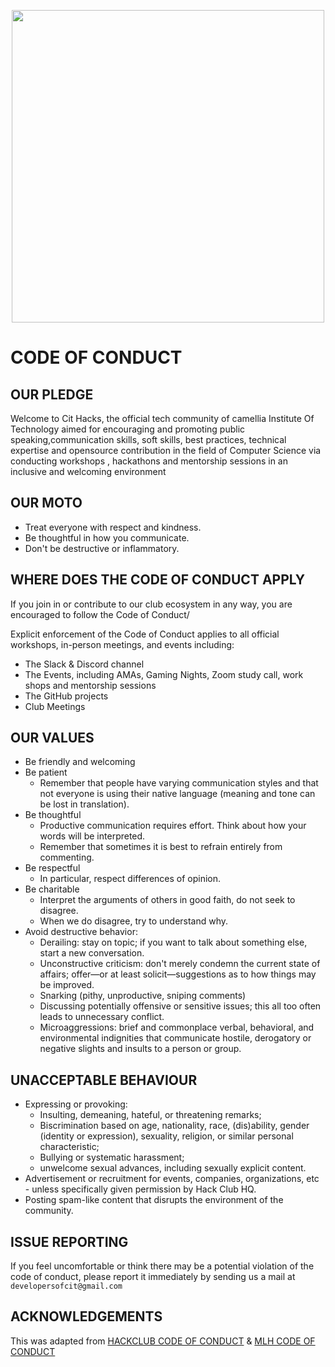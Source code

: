 <p align="center">
 <img src="https://user-images.githubusercontent.com/67071462/190870324-e5b828fa-bd81-41e4-8a61-1973daf668d3.png" height="500" width="500">
</p>


# CODE OF CONDUCT 

## OUR PLEDGE
Welcome to Cit Hacks, the official tech community of camellia Institute Of Technology aimed for encouraging and promoting public speaking,communication skills, soft skills, best practices, technical expertise and opensource contribution in the field of Computer Science via conducting workshops , hackathons and mentorship sessions in an inclusive and welcoming environment

## OUR MOTO 
- Treat everyone with respect and kindness.
- Be thoughtful in how you communicate.
- Don't be destructive or inflammatory.

## WHERE DOES THE CODE OF CONDUCT APPLY 

If you join in or contribute to our club ecosystem in any way, you are encouraged to follow the Code of Conduct/

Explicit enforcement of the Code of Conduct applies to all official workshops, in-person meetings, and events including:

- The Slack & Discord channel 
- The Events, including AMAs, Gaming Nights, Zoom study call, work shops and mentorship sessions 
- The GitHub projects
- Club Meetings

## OUR VALUES 

- Be friendly and welcoming
- Be patient
   - Remember that people have varying communication styles and that not everyone is using their native language (meaning and tone can be lost in translation).
- Be thoughtful
   - Productive communication requires effort. Think about how your words will be interpreted.
   - Remember that sometimes it is best to refrain entirely from commenting.
- Be respectful
   - In particular, respect differences of opinion.
- Be charitable
   - Interpret the arguments of others in good faith, do not seek to disagree.
   - When we do disagree, try to understand why.
- Avoid destructive behavior:
   - Derailing: stay on topic; if you want to talk about something else, start a new conversation.
   - Unconstructive criticism: don't merely condemn the current state of affairs; offer—or at least solicit—suggestions as to how things may be improved.
   - Snarking (pithy, unproductive, sniping comments)
   - Discussing potentially offensive or sensitive issues; this all too often leads to unnecessary conflict.
   - Microaggressions: brief and commonplace verbal, behavioral, and environmental indignities that communicate hostile, derogatory or negative slights and insults to a person or group.

## UNACCEPTABLE BEHAVIOUR

- Expressing or provoking:
  - Insulting, demeaning, hateful, or threatening remarks;
  - Biscrimination based on age, nationality, race, (dis)ability, gender (identity or expression), sexuality, religion, or similar personal characteristic;
  - Bullying or systematic harassment;
  - unwelcome sexual advances, including sexually explicit content.
- Advertisement or recruitment for events, companies, organizations, etc - unless specifically given permission by Hack Club HQ.
- Posting spam-like content that disrupts the environment of the community.

## ISSUE REPORTING 
If you feel uncomfortable or think there may be a potential violation of the code of conduct,
please report it immediately by sending us a mail at `developersofcit@gmail.com`

## ACKNOWLEDGEMENTS
This was adapted from [HACKCLUB CODE OF CONDUCT](https://hackclub.com/conduct/) & [MLH CODE OF CONDUCT](https://static.mlh.io/docs/mlh-code-of-conduct.pdf)
